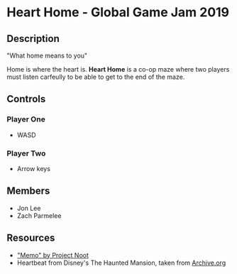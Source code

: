 # Heart Home - Global Game Jam 2019

## Description
"What home means to you"

Home is where the heart is. **Heart Home** is a co-op maze where two players must listen carfeully to be able to get to the end of the maze. 

## Controls
### Player One
- WASD
### Player Two
- Arrow keys

## Members
- Jon Lee 
- Zach Parmelee 

## Resources
- ["Memo" by Project Noot](https://soundcloud.com/projectnoot)
- Heartbeat from Disney's The Haunted Mansion, taken from [Archive.org](https://archive.org/details/Heartbeat_201308)